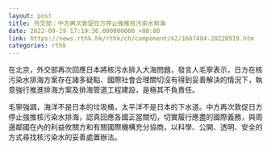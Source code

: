 ```yaml
---
layout: post
title: 外交部：中方再次敦促日方停止強推核污染水排海
date: 2022-09-19 17:19:36.000000000 +08:00
link: https://news.rthk.hk/rthk/ch/component/k2/1667484-20220919.htm
categories: rthk
---
```


在北京，外交部再次回應日本將核污水排入大海問題，發言人毛寧表示，日方在核污染水排海方案存在諸多疑點、國際社會合理關切沒有得到妥善解決的情況下，執意強行推進排海方案及排海管道工程建設，是極其不負責任。

毛寧強調，海洋不是日本的垃圾桶，太平洋不是日本的下水道。中方再次敦促日方停止強推核污染水排海，認真回應各國正當關切，切實履行應盡的國際義務，與周邊鄰國在內的利益攸關方和有關國際機構充分協商，以科學、公開、透明、安全的方式尋找核污染水的妥善處置辦法。
